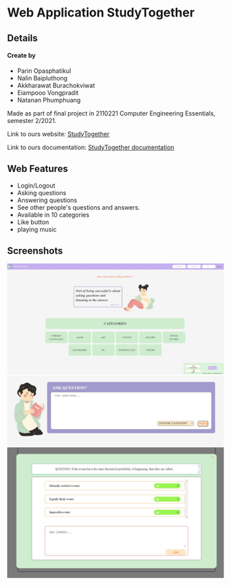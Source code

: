 # Web Application StudyTogether

## Details

#### Create by 
- Parin Opasphatikul 
- Nalin Baipluthong
- Akkharawat Burachokviwat
- Eiampooo Vongpradit
- Natanan Phumphuang

Made as part of final project in 2110221 Computer Engineering Essentials, semester 2/2021.

Link to ours website: [StudyTogether](https://testfirebase-b134a.web.app/)

Link to ours documentation: [StudyTogether documentation](https://drive.google.com/file/d/1BVH6y-2NEhOG00P2hE0y63-Ot-nXCqcQ/view?usp=sharing)


## Web Features

- Login/Logout
- Asking questions
- Answering questions
- See other people's questions and answers.
- Available in 10 categories
- Like button
- playing music

## Screenshots

![alt_text](./screenshots/home.jpg)
![alt_text](./screenshots/asking-question.jpg)
![alt_text](./screenshots/popup-answers.jpg)

